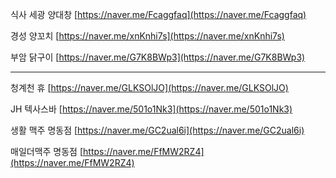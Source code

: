 식사
세광 양대창
[https://naver.me/Fcaggfaq](https://naver.me/Fcaggfaq)

경성 양꼬치
[https://naver.me/xnKnhi7s](https://naver.me/xnKnhi7s)

부암 닭구이
[https://naver.me/G7K8BWp3](https://naver.me/G7K8BWp3)

----
청계천 휴
[https://naver.me/GLKSOlJO](https://naver.me/GLKSOlJO)

JH 텍사스바
[https://naver.me/501o1Nk3](https://naver.me/501o1Nk3)

생활 맥주 명동점
[https://naver.me/GC2ual6i](https://naver.me/GC2ual6i)


매일더맥주 명동점
[https://naver.me/FfMW2RZ4](https://naver.me/FfMW2RZ4)
